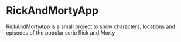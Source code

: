 # RickAndMortyApp
RickAndMortyApp is a small project to show characters, locations and episodes of the popular serie Rick and Morty
